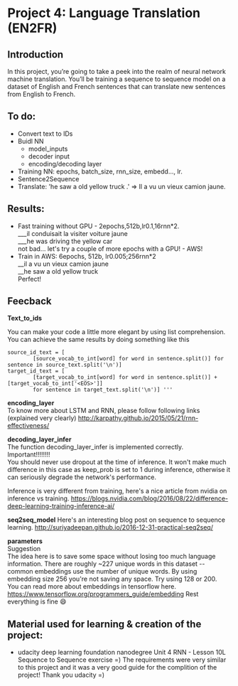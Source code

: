 # Project 4: Language Translation (EN2FR)

## Introduction
In this project, you’re going to take a peek into the realm of neural network machine translation. You’ll be training a sequence to sequence model on a dataset of English and French sentences that can translate new sentences from English to French.

## To do: 
* Convert text to IDs 
* Buidl NN 
    * model_inputs 
    * decoder input 
    * encoding/decoding layer 
* Training NN: epochs, batch_size, rnn_size, embedd..., lr. 
* Sentence2Sequence
* Translate: 'he saw a old yellow truck .' => Il a vu un vieux camion jaune.

## Results: 
* Fast training without GPU - 2epochs,512b,lr0.1,16rnn*2.<br>
___il conduisait la visiter voiture jaune <br>
___he was driving the yellow car <br>
not bad... let's try a couple of more epochs with a GPU! - AWS!
* Train in AWS: 6epochs, 512b, lr0.005;256rnn*2<br>
__il a vu un vieux camion jaune <br>
__he saw a old yellow truck<br>
Perfect! 

## Feecback

**Text_to_ids**<br>

You can make your code a little more elegant by using list comprehension. You can achieve the same results by doing something like this

```
source_id_text = [ 
        [source_vocab_to_int[word] for word in sentence.split()] for sentence in source_text.split('\n')]
target_id_text = [
        [target_vocab_to_int[word] for word in sentence.split()] + [target_vocab_to_int['<EOS>']]
        for sentence in target_text.split('\n')] ''' 
```
**encoding_layer**<br>
To know more about LSTM and RNN, please follow following links (explained very clearly)
http://karpathy.github.io/2015/05/21/rnn-effectiveness/

**decoding_layer_infer**<br>
The function decoding_layer_infer is implemented correctly.<br>
Important!!!!!!!!<br>
You should never use dropout at the time of inference. It won't make much difference in this case as keep_prob is set to 1 during inference, otherwise it can seriously degrade the network's performance.

Inference is very different from training, here's a nice article from nvidia on inference vs training.
https://blogs.nvidia.com/blog/2016/08/22/difference-deep-learning-training-inference-ai/

**seq2seq_model**
Here's an interesting blog post on sequence to sequence learning.
http://suriyadeepan.github.io/2016-12-31-practical-seq2seq/


**parameters** <br>
Suggestion<br>
The idea here is to save some space without losing too much language information. There are roughly ~227 unique words in this dataset -- common embeddings use the number of unique words. By using embedding size 256 you're not saving any space. Try using 128 or 200.<br>
You can read more about embeddings in tensorflow here.
https://www.tensorflow.org/programmers_guide/embedding
Rest everything is fine :smile:


## Material used for learning & creation of the project: 
* udacity deep learning foundation nanodegree Unit 4 RNN - Lesson 10L Sequence to Sequence exercise =) The requirements were very similar to this project and it was a very good guide for the complition of the project! Thank you udacity =) 
